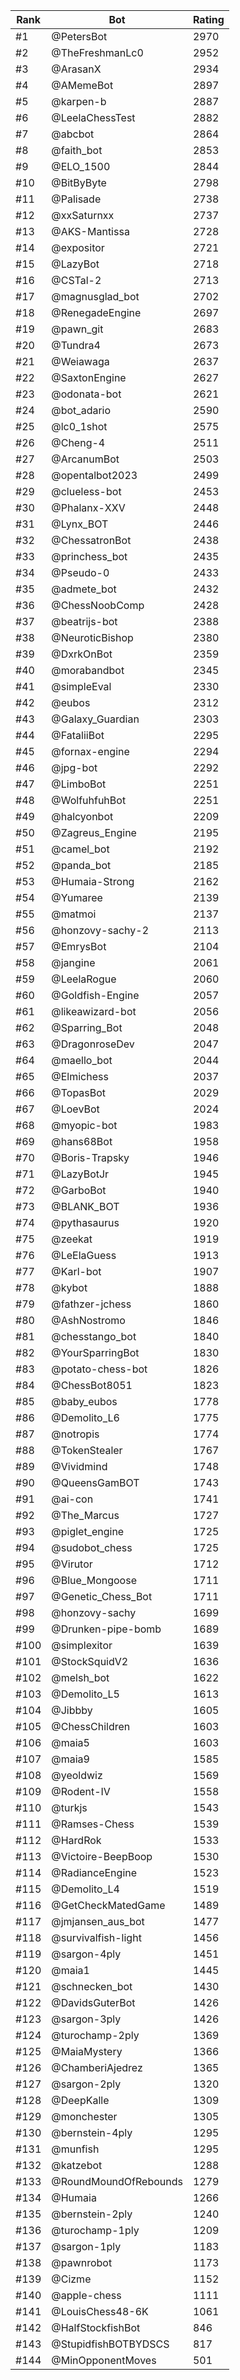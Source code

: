 Rank|Bot|Rating
---|---|---
#1|@PetersBot|2970
#2|@TheFreshmanLc0|2952
#3|@ArasanX|2934
#4|@AMemeBot|2897
#5|@karpen-b|2887
#6|@LeelaChessTest|2882
#7|@abcbot|2864
#8|@faith_bot|2853
#9|@ELO_1500|2844
#10|@BitByByte|2798
#11|@Palisade|2738
#12|@xxSaturnxx|2737
#13|@AKS-Mantissa|2728
#14|@expositor|2721
#15|@LazyBot|2718
#16|@CSTal-2|2713
#17|@magnusglad_bot|2702
#18|@RenegadeEngine|2697
#19|@pawn_git|2683
#20|@Tundra4|2673
#21|@Weiawaga|2637
#22|@SaxtonEngine|2627
#23|@odonata-bot|2621
#24|@bot_adario|2590
#25|@lc0_1shot|2575
#26|@Cheng-4|2511
#27|@ArcanumBot|2503
#28|@opentalbot2023|2499
#29|@clueless-bot|2453
#30|@Phalanx-XXV|2448
#31|@Lynx_BOT|2446
#32|@ChessatronBot|2438
#33|@princhess_bot|2435
#34|@Pseudo-0|2433
#35|@admete_bot|2432
#36|@ChessNoobComp|2428
#37|@beatrijs-bot|2388
#38|@NeuroticBishop|2380
#39|@DxrkOnBot|2359
#40|@morabandbot|2345
#41|@simpleEval|2330
#42|@eubos|2312
#43|@Galaxy_Guardian|2303
#44|@FataliiBot|2295
#45|@fornax-engine|2294
#46|@jpg-bot|2292
#47|@LimboBot|2251
#48|@WolfuhfuhBot|2251
#49|@halcyonbot|2209
#50|@Zagreus_Engine|2195
#51|@camel_bot|2192
#52|@panda_bot|2185
#53|@Humaia-Strong|2162
#54|@Yumaree|2139
#55|@matmoi|2137
#56|@honzovy-sachy-2|2113
#57|@EmrysBot|2104
#58|@jangine|2061
#59|@LeelaRogue|2060
#60|@Goldfish-Engine|2057
#61|@likeawizard-bot|2056
#62|@Sparring_Bot|2048
#63|@DragonroseDev|2047
#64|@maello_bot|2044
#65|@Elmichess|2037
#66|@TopasBot|2029
#67|@LoevBot|2024
#68|@myopic-bot|1983
#69|@hans68Bot|1958
#70|@Boris-Trapsky|1946
#71|@LazyBotJr|1945
#72|@GarboBot|1940
#73|@BLANK_BOT|1936
#74|@pythasaurus|1920
#75|@zeekat|1919
#76|@LeElaGuess|1913
#77|@Karl-bot|1907
#78|@kybot|1888
#79|@fathzer-jchess|1860
#80|@AshNostromo|1846
#81|@chesstango_bot|1840
#82|@YourSparringBot|1830
#83|@potato-chess-bot|1826
#84|@ChessBot8051|1823
#85|@baby_eubos|1778
#86|@Demolito_L6|1775
#87|@notropis|1774
#88|@TokenStealer|1767
#89|@Vividmind|1748
#90|@QueensGamBOT|1743
#91|@ai-con|1741
#92|@The_Marcus|1727
#93|@piglet_engine|1725
#94|@sudobot_chess|1725
#95|@Virutor|1712
#96|@Blue_Mongoose|1711
#97|@Genetic_Chess_Bot|1711
#98|@honzovy-sachy|1699
#99|@Drunken-pipe-bomb|1689
#100|@simplexitor|1639
#101|@StockSquidV2|1636
#102|@melsh_bot|1622
#103|@Demolito_L5|1613
#104|@Jibbby|1605
#105|@ChessChildren|1603
#106|@maia5|1603
#107|@maia9|1585
#108|@yeoldwiz|1569
#109|@Rodent-IV|1558
#110|@turkjs|1543
#111|@Ramses-Chess|1539
#112|@HardRok|1533
#113|@Victoire-BeepBoop|1530
#114|@RadianceEngine|1523
#115|@Demolito_L4|1519
#116|@GetCheckMatedGame|1489
#117|@jmjansen_aus_bot|1477
#118|@survivalfish-light|1456
#119|@sargon-4ply|1451
#120|@maia1|1445
#121|@schnecken_bot|1430
#122|@DavidsGuterBot|1426
#123|@sargon-3ply|1426
#124|@turochamp-2ply|1369
#125|@MaiaMystery|1366
#126|@ChamberiAjedrez|1365
#127|@sargon-2ply|1320
#128|@DeepKalle|1309
#129|@monchester|1305
#130|@bernstein-4ply|1295
#131|@munfish|1295
#132|@katzebot|1288
#133|@RoundMoundOfRebounds|1279
#134|@Humaia|1266
#135|@bernstein-2ply|1240
#136|@turochamp-1ply|1209
#137|@sargon-1ply|1183
#138|@pawnrobot|1173
#139|@Cizme|1152
#140|@apple-chess|1111
#141|@LouisChess48-6K|1061
#142|@HalfStockfishBot|846
#143|@StupidfishBOTBYDSCS|817
#144|@MinOpponentMoves|501
